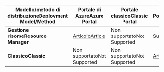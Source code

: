 | <span data-ttu-id="a8bd5-101">**Modello/metodo di distribuzione**</span><span class="sxs-lookup"><span data-stu-id="a8bd5-101">**Deployment Model/Method**</span></span> | <span data-ttu-id="a8bd5-102">**Portale di Azure**</span><span class="sxs-lookup"><span data-stu-id="a8bd5-102">**Azure Portal**</span></span> | <span data-ttu-id="a8bd5-103">**Portale classico**</span><span class="sxs-lookup"><span data-stu-id="a8bd5-103">**Classic Portal**</span></span> | <span data-ttu-id="a8bd5-104">**PowerShell**</span><span class="sxs-lookup"><span data-stu-id="a8bd5-104">**PowerShell**</span></span> |
| --- | --- | --- | --- |
| <span data-ttu-id="a8bd5-105">**Gestione risorse**</span><span class="sxs-lookup"><span data-stu-id="a8bd5-105">**Resource Manager**</span></span> |[<span data-ttu-id="a8bd5-106">Articolo</span><span class="sxs-lookup"><span data-stu-id="a8bd5-106">Article</span></span>](../articles/vpn-gateway/vpn-gateway-howto-multi-site-to-site-resource-manager-portal.md) |<span data-ttu-id="a8bd5-107">Non supportato</span><span class="sxs-lookup"><span data-stu-id="a8bd5-107">Not Supported</span></span> |<span data-ttu-id="a8bd5-108">Supportato</span><span class="sxs-lookup"><span data-stu-id="a8bd5-108">Supported</span></span> |
| <span data-ttu-id="a8bd5-109">**Classico**</span><span class="sxs-lookup"><span data-stu-id="a8bd5-109">**Classic**</span></span> |<span data-ttu-id="a8bd5-110">Non supportato</span><span class="sxs-lookup"><span data-stu-id="a8bd5-110">Not Supported</span></span> |<span data-ttu-id="a8bd5-111">Non supportato</span><span class="sxs-lookup"><span data-stu-id="a8bd5-111">Not Supported</span></span> |[<span data-ttu-id="a8bd5-112">Articolo</span><span class="sxs-lookup"><span data-stu-id="a8bd5-112">Article</span></span>](../articles/vpn-gateway/vpn-gateway-multi-site.md) |

